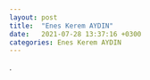```yaml
---
layout: post
title:  "Enes Kerem AYDIN"
date:   2021-07-28 13:37:16 +0300
categories: Enes Kerem AYDIN
---
```

 
 .
